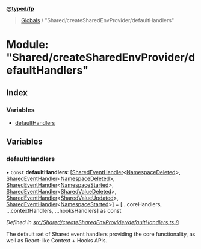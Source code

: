 **[@typed/fp](../README.md)**

> [Globals](../globals.md) / "Shared/createSharedEnvProvider/defaultHandlers"

# Module: "Shared/createSharedEnvProvider/defaultHandlers"

## Index

### Variables

* [defaultHandlers](_shared_createsharedenvprovider_defaulthandlers_.md#defaulthandlers)

## Variables

### defaultHandlers

• `Const` **defaultHandlers**: [[SharedEventHandler](_shared_createsharedenvprovider_sharedeventhandler_.md#sharedeventhandler)\<[NamespaceDeleted](_shared_core_events_namespaceevent_.namespacedeleted.md)>, [SharedEventHandler](_shared_createsharedenvprovider_sharedeventhandler_.md#sharedeventhandler)\<[NamespaceDeleted](_shared_core_events_namespaceevent_.namespacedeleted.md)>, [SharedEventHandler](_shared_createsharedenvprovider_sharedeventhandler_.md#sharedeventhandler)\<[NamespaceStarted](_shared_core_events_namespaceevent_.namespacestarted.md)>, [SharedEventHandler](_shared_createsharedenvprovider_sharedeventhandler_.md#sharedeventhandler)\<[SharedValueDeleted](_shared_core_events_sharedvalueevent_.sharedvaluedeleted.md)>, [SharedEventHandler](_shared_createsharedenvprovider_sharedeventhandler_.md#sharedeventhandler)\<[SharedValueUpdated](_shared_core_events_sharedvalueevent_.sharedvalueupdated.md)>, [SharedEventHandler](_shared_createsharedenvprovider_sharedeventhandler_.md#sharedeventhandler)\<[NamespaceStarted](_shared_core_events_namespaceevent_.namespacestarted.md)>] = [...coreHandlers, ...contextHandlers, ...hooksHandlers] as const

*Defined in [src/Shared/createSharedEnvProvider/defaultHandlers.ts:8](https://github.com/TylorS/typed-fp/blob/ac98ca1/src/Shared/createSharedEnvProvider/defaultHandlers.ts#L8)*

The default set of Shared event handlers providing the core functionality, as well as React-like Context + Hooks APIs.
